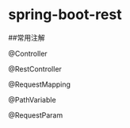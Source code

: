 # spring-boot-rest
 

##常用注解

@Controller

@RestController

@RequestMapping

@PathVariable

@RequestParam



